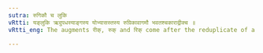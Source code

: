 ```yaml
---
sutra: रुगिकौ च लुकि
vRtti: यङ्लुकि ऋदुपधस्याङ्गस्य योभ्यासस्तस्य रुग्रिकावागमौ भवतश्चकाराद्रीक्च ॥
vRtti_eng: The augments रीक्, रुक् and रिक् come after the reduplicate of a root which has a ऋ in the penultimate, only when the यङ् of the Intensive is elided.

---
```

